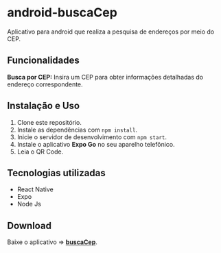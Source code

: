 # android-buscaCep
Aplicativo para android que realiza a pesquisa de endereços por meio do CEP.

## Funcionalidades

**Busca por CEP:** Insira um CEP para obter informações detalhadas do endereço correspondente.

## Instalação e Uso

1. Clone este repositório.
2. Instale as dependências com `npm install`.
3. Inicie o servidor de desenvolvimento com `npm start`.
4. Instale o aplicativo **Expo Go** no seu aparelho telefônico.
5. Leia o QR Code. 

## Tecnologias utilizadas

- React Native
- Expo
- Node Js

## Download

Baixe o aplicativo => **[buscaCep](https://expo.dev//accounts/luizoass/projects/buscaCep/builds/e896aad1-339e-4b4d-887f-d8b3c8a3bc30)**.
